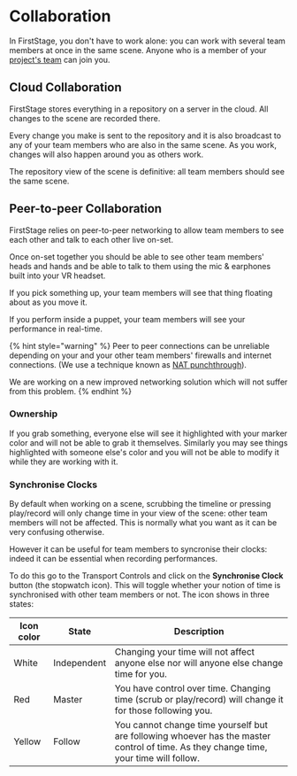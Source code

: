 # Collaboration

In FirstStage, you don't have to work alone: you can work with several team members at once in the same scene. Anyone who is a member of your [project's team](../projects/project-team.md) can join you.

## Cloud Collaboration

FirstStage stores everything in a repository on a server in the cloud. All changes to the scene are recorded there.&#x20;

Every change you make is sent to the repository and it is also broadcast to any of your team members who are also in the same scene. As you work, changes will also happen around you as others work.

The repository view of the scene is definitive: all team members should see the same scene.&#x20;

## Peer-to-peer Collaboration

FirstStage relies on peer-to-peer networking to allow team members to see each other and talk to each other live on-set.&#x20;

Once on-set together you should be able to see other team members' heads and hands and be able to talk to them using the mic & earphones built into your VR headset.

If you pick something up, your team members will see that thing floating about as you move it.

If you perform inside a puppet, your team members will see your performance in real-time.

{% hint style="warning" %}
Peer to peer connections can be unreliable depending on your and your other team members' firewalls and internet connections. (We use a technique known as [NAT punchthrough](https://en.wikipedia.org/wiki/Hole\_punching\_\(networking\))).

We are working on a new improved networking solution which will not suffer from this problem.
{% endhint %}

### Ownership

If you grab something, everyone else will see it highlighted with your marker color and will not be able to grab it themselves. Similarly you may see things highlighted with someone else's color and you will not be able to modify it while they are working with it.

### Synchronise Clocks

By default when working on a scene, scrubbing the timeline or pressing play/record will only change time in your view of the scene: other team members will not be affected. This is normally what you want as it can be very confusing otherwise.

However it can be useful for team members to syncronise their clocks: indeed it can be essential when recording performances.

To do this go to the Transport Controls and click on the **Synchronise Clock** button (the stopwatch icon). This will toggle whether your notion of time is synchronised with other team members or not. The icon shows in three states:

| Icon color | State       | Description                                                                                                                           |
| ---------- | ----------- | ------------------------------------------------------------------------------------------------------------------------------------- |
| White      | Independent | Changing your time will not affect anyone else nor will anyone else change time for you.                                              |
| Red        | Master      | You have control over time. Changing time (scrub or play/record) will change it for those following you.                              |
| Yellow     | Follow      | You cannot change time yourself but are following whoever has the master control of time. As they change time, your time will follow. |
